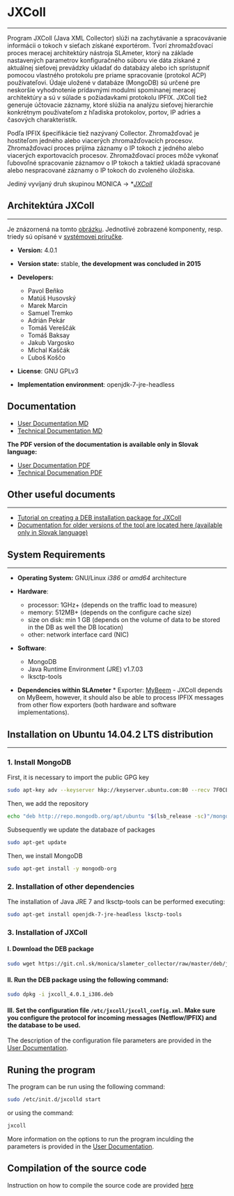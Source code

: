 # JXColl
--------

Program JXColl (Java XML Collector) slúži na zachytávanie a spracovávanie informácii
o tokoch v sieťach získané exportérom. Tvorí zhromažďovací proces meracej architektúry nástroja SLAmeter, ktorý
na základe nastavených parametrov konfiguračného súboru vie dáta získané z aktuálnej sieťovej prevádzky
ukladať do databázy alebo ich sprístupniť pomocou vlastného protokolu pre priame spracovanie (protokol ACP) používateľovi. 
Údaje uložené v databáze (MongoDB) sú určené pre neskoršie vyhodnotenie prídavnými modulmi spomínanej 
meracej architektúry a sú v súlade s požiadavkami protokolu IPFIX. JXColl tiež generuje účtovacie záznamy, 
ktoré slúžia na analýzu sieťovej hierarchie konkrétnym používateľom z hľadiska protokolov, 
portov, IP adries a časových charakteristík. 

Podľa IPFIX špecifikácie tiež nazývaný Collector. Zhromažďovač je hostiteľom jedného alebo viacerých zhromažďovacích procesov. Zhromažďovací proces prijíma záznamy o IP tokoch z jedného alebo viacerých exportovacích procesov. Zhromažďovací proces môže vykonať ľubovoľné spracovanie záznamov o IP tokoch a taktiež ukladá spracované alebo nespracované záznamy o IP tokoch do zvoleného úložiska. 

Jediný vyvíjaný druh skupinou MONICA -> **[JXColl](jxcoll)*

## Architektúra JXColl
----------------
Je znázornená na tomto [obrázku](https://git.cnl.sk/matus.husovsky/doc/raw/master/architektura_mongo.pdf). 
Jednotlivé zobrazené komponenty, resp. triedy sú opísané v [systémovej príručke](https://git.cnl.sk/monica/slameter_collector/wikis/JXCollSystemovaPrirucka401). 


*  **Version:** 4.0.1 
*  **Version state:** stable, **the development was concluded in 2015**
*   **Developers:**
      * Pavol Beňko
      * Matúš Husovský
      * Marek Marcin
      * Samuel Tremko
      * Adrián Pekár
      * Tomáš Vereščák
      * Tomáš Baksay
      * Jakub Vargosko
      * Michal Kaščák
      * Ľuboš Koščo
        
*   **License**: GNU GPLv3
*   **Implementation environment**: openjdk-7-jre-headless 

## Documentation
*   [User Documentation MD](JXCOLL_USER_DOC.md)
*   [Technical Documentation MD](JXCOLL_SYSTEM_DOC.md)

**The PDF version of the documentation is available only in Slovak language:**
 * [User Documentation PDF](https://github.com/cnl-monica/jxcoll/tree/master/doc/JXColl_v4.0.1_PP.pdf)
 * [Technical Documenation PDF](https://github.com/cnl-monica/jxcoll/tree/master/doc/JXColl_v4.0.1_SP.pdf)

## Other useful documents
------------------------------------------------
 *   [Tutorial on creating a DEB installation package for JXColl](DEB_TUTORIAL.md)
 *   [Documentation for older versions of the tool are located here (available only in Slovak language)](https://github.com/cnl-monica/jxcoll/tree/master/doc/)

## System Requirements
-----------------------
* **Operating System:** GNU/Linux *i386* or *amd64* architecture

*  **Hardware**:
      *   processor: 1GHz+ (depends on the traffic load to measure)
      *   memory: 512MB+ (depends on the configure cache size)
      *   size on disk: min 1 GB (depends on the volume of data to be stored in the DB as well the DB location)
      *   other: network interface card (NIC)

*  **Software**:
      *   MongoDB
      *   Java Runtime Environment (JRE) v1.7.03
      *   lksctp-tools

* **Dependencies within SLAmeter**
      * Exporter: [MyBeem](https://github.com/cnl-monica/mybeem) - JXColl depends on MyBeem, however, it should also be able to process IPFIX messages from other flow exporters (both hardware and software implementations).

## Installation on Ubuntu 14.04.2 LTS distribution
---------------------------

### 1. Install MongoDB 
First, it is necessary to import the public GPG key
```bash
sudo apt-key adv --keyserver hkp://keyserver.ubuntu.com:80 --recv 7F0CEB10
```
Then, we add the repository
```bash
echo "deb http://repo.mongodb.org/apt/ubuntu "$(lsb_release -sc)"/mongodb-org/3.0 multiverse" | sudo tee /etc/apt/sources.list.d/mongodb-org-3.0.list
```
Subsequently we update the databaze of packages
```bash
sudo apt-get update
```
Then, we install MongoDB
```bash
sudo apt-get install -y mongodb-org
```

### 2. Installation of other dependencies 
The installation of Java JRE 7 and lksctp-tools can be performed executing:
```bash
sudo apt-get install openjdk-7-jre-headless lksctp-tools
```

### 3. Installation of JXColl

#### I. Download the DEB package
```bash
sudo wget https://git.cnl.sk/monica/slameter_collector/raw/master/deb/jxcoll_4.0.1_i386.deb --no-check-certificate 
```

#### II. Run the DEB package using the following command: 
```bash
sudo dpkg -i jxcoll_4.0.1_i386.deb 
```

#### III. Set the configuration file `/etc/jxcoll/jxcoll_config.xml`. Make sure you configure the protocol for incoming messages (Netflow/IPFIX) and the database to be used.

The description of the configuration file parameters are provided in the [User Documentation](JXCOLL_USER_DOC.md).

## Runing the program
The program can be run using the following command:
```bash
sudo /etc/init.d/jxcolld start
```
or using the command:
```bash 
jxcoll 
```
More information on the options to run the program inculding the parameters is provided in the [User Documentation](JXCOLL_USER_DOC.md).

## Compilation of the source code
Instruction on how to compile the source code are provided [here](JXCOLL_COMPILE.md)
